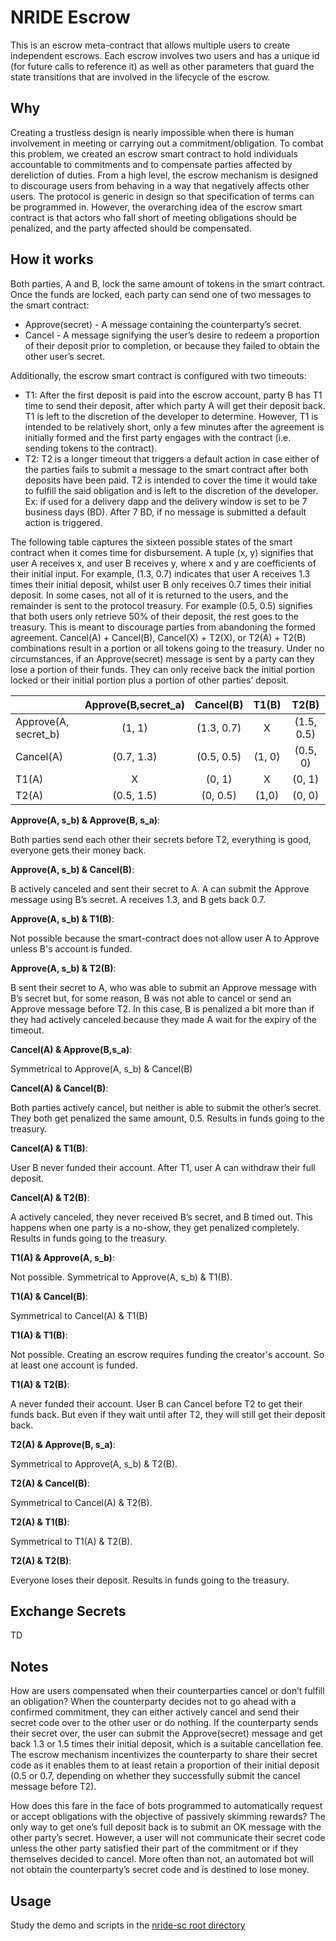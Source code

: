 # NRIDE Escrow

This is an escrow meta-contract that allows multiple users to create independent
escrows. Each escrow involves two users and has a unique id (for future calls to
reference it) as well as other parameters that guard the state transitions that
are involved in the lifecycle of the escrow.

## Why

Creating a trustless design is nearly impossible when there is human involvement
in meeting or carrying out a commitment/obligation. To combat this problem, we 
created an escrow smart contract to hold individuals accountable to commitments 
and to compensate parties affected by dereliction of duties. From a high level, 
the escrow mechanism is designed to discourage users from behaving in a way that
negatively affects other users. The protocol is generic in design so that 
specification of terms can be programmed in. However, the overarching idea of 
the escrow smart contract is that actors who fall short of meeting obligations 
should be penalized, and the party affected should be compensated.

## How it works

Both parties, A and B, lock the same amount of tokens in the smart contract. 
Once the funds are locked, each party can send one of two messages to the smart 
contract: 

- Approve(secret) - A message containing the counterparty’s secret.
- Cancel - A message signifying the user’s desire to redeem a proportion of 
their deposit prior to completion, or because they failed to obtain the other 
user’s secret. 

Additionally, the escrow smart contract is configured with two timeouts: 

- T1: After the first deposit is paid into the escrow account, party B has T1 
time to send their deposit, after which party A will get their deposit back. T1 
is left to the discretion of the developer to determine. However, T1 is intended
to be relatively short, only a few minutes after the agreement is initially 
formed and the first party engages with the contract (i.e. sending tokens to the
 contract). 
- T2: T2 is a longer timeout that triggers a default action in case either of 
the parties fails to submit a message to the smart contract after both deposits 
have been paid. T2 is intended to cover the time it would take to fulfill the 
said obligation and is left to the discretion of the developer. Ex: if used for 
a delivery dapp and the delivery window is set to be 7 business days (BD). After
7 BD, if no message is submitted a default action is triggered.

The following table captures the sixteen possible states of the smart contract when
it comes time for disbursement. A tuple (x, y) signifies that user A receives x,
and user B receives y, where x and y are coefficients of their initial input. 
For example, (1.3, 0.7) indicates that user A receives 1.3 times their initial 
deposit, whilst user B only receives 0.7 times their initial deposit. In some 
cases, not all of it is returned to the users, and the remainder is sent to the 
protocol treasury. For example (0.5, 0.5) signifies that both users only 
retrieve 50% of their deposit, the rest goes to the treasury. This is meant to 
discourage parties from abandoning the formed agreement. Cancel(A) + Cancel(B), 
Cancel(X) + T2(X), or T2(A) + T2(B) combinations result in a portion or all 
tokens going to the treasury. Under no circumstances, if an Approve(secret) 
message is sent by a party can they lose a portion of their funds. They can only
receive back the initial portion locked or their initial portion plus a portion 
of other parties’ deposit.  


|                     | Approve(B,secret_a) | Cancel(B)  | T1(B)  | T2(B)      |
| :---                | :---:               | :---:      | :---:  | :---:      |  
|Approve(A, secret_b) | (1, 1)              | (1.3, 0.7) | X      | (1.5, 0.5) |            
|Cancel(A)            | (0.7, 1.3)          | (0.5, 0.5) | (1, 0) | (0.5, 0)   |
|T1(A)                | X                   | (0, 1)     | X      | (0, 1)     |
|T2(A)                | (0.5, 1.5)          | (0, 0.5)   | (1,0)  | (0, 0)     | 

**Approve(A, s_b) & Approve(B, s_a)**:

Both parties send each other their secrets before T2, everything is good, 
everyone gets their money back.

**Approve(A, s_b) & Cancel(B)**:

B actively canceled and sent their secret to A. A can submit the Approve message
using B’s secret. A receives 1.3, and B gets back 0.7.

**Approve(A, s_b) & T1(B)**:

Not possible because the smart-contract does not allow user A to Approve unless
B's account is funded.

**Approve(A, s_b) & T2(B)**:

B sent their secret to A, who was able to submit an Approve message with B’s 
secret but, for some reason, B was not able to cancel or send an Approve 
message before T2. In this case, B is penalized a bit more than if they had 
actively canceled because they made A wait for the expiry of the timeout.

**Cancel(A) & Approve(B,s_a)**:

Symmetrical to Approve(A, s_b) & Cancel(B)

**Cancel(A) & Cancel(B)**:

Both parties actively cancel, but neither is able to submit the other’s secret. 
They both get penalized the same amount, 0.5. Results in funds going to the 
treasury.

**Cancel(A) & T1(B)**:

User B never funded their account. After T1, user A can withdraw their full
deposit.

**Cancel(A) & T2(B)**:

A actively canceled, they never received B’s secret, and B timed out. This 
happens when one party is a no-show, they get penalized completely. Results in 
funds going to the treasury.

**T1(A) & Approve(A, s_b)**:

Not possible. Symmetrical to Approve(A, s_b) & T1(B).

**T1(A) & Cancel(B)**:

Symmetrical to Cancel(A) & T1(B)

**T1(A) & T1(B)**:

Not possible. Creating an escrow requires funding the creator's account. So at
least one account is funded.

**T1(A) & T2(B)**:

A never funded their account. User B can Cancel before T2 to get their funds 
back. But even if they wait until after T2, they will still get their deposit
back.

**T2(A) & Approve(B, s_a)**:

Symmetrical to Approve(A, s_b) & T2(B).

**T2(A) & Cancel(B)**:

Symmetrical to Cancel(A) & T2(B).

**T2(A) & T1(B)**:

Symmetrical to T1(A) & T2(B).

**T2(A) & T2(B)**:

Everyone loses their deposit. Results in funds going to the treasury.

## Exchange Secrets

TD

## Notes

How are users compensated when their counterparties cancel or don’t fulfill an 
obligation? When the counterparty decides not to go ahead with a confirmed 
commitment, they can either actively cancel and send their secret code over to 
the other user or do nothing. If the counterparty sends their secret over, the 
user can submit the Approve(secret) message and get back 1.3 or 1.5 times their 
initial deposit, which is a suitable cancellation fee. The escrow mechanism 
incentivizes the counterparty to share their secret code as it enables them to 
at least retain a proportion of their initial deposit (0.5 or 0.7, depending on 
whether they successfully submit the cancel message before T2).

How does this fare in the face of bots programmed to automatically request or 
accept obligations with the objective of passively skimming rewards? The only 
way to get one’s full deposit back is to submit an OK message with the other 
party’s secret. However, a user will not communicate their secret code unless 
the other party satisfied their part of the commitment or if they themselves 
decided to cancel. More often than not, an automated bot will not obtain the 
counterparty’s secret code and is destined to lose money.

## Usage

Study the demo and scripts in the [nride-sc root directory](..)
